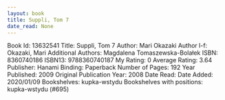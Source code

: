 ```yaml
---
layout: book
title: Suppli, Tom 7
date_read: None
---
```


Book Id: 13632541
Title: Suppli, Tom 7
Author: Mari Okazaki
Author l-f: Okazaki, Mari
Additional Authors: Magdalena Tomaszewska-Bolałek
ISBN: 8360740186
ISBN13: 9788360740187
My Rating: 0
Average Rating: 3.64
Publisher: Hanami
Binding: Paperback
Number of Pages: 192
Year Published: 2009
Original Publication Year: 2008
Date Read: 
Date Added: 2020/01/09
Bookshelves: kupka-wstydu
Bookshelves with positions: kupka-wstydu (#695)

